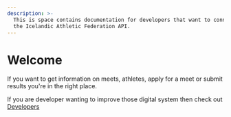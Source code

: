 ```yaml
---
description: >-
  This is space contains documentation for developers that want to connect to
  the Icelandic Athletic Federation API.
---
```


# Welcome

If you want to get information on meets, athletes, apply for a meet or submit results you're in the right place.

If you are developer wanting to improve those digital system then check out [Developers](https://app.gitbook.com/o/SJuGV0rIDGSPTTWPMpvT/s/xBSH9aYrbkYJHvOG9DMp/ "mention")
